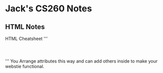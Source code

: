 # Jack's CS260 Notes

## HTML Notes

  HTML Cheatsheet
  '''<header></header>'''
  You Arrange attributes this way and can add others inside to make your webstie functional.
  